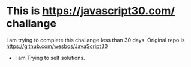 # This is https://javascript30.com/ challange

I am trying to complete this challange less than 30 days.
Original repo is https://github.com/wesbos/JavaScript30

- I am Trying to self solutions.
